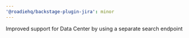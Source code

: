 ```yaml
---
'@roadiehq/backstage-plugin-jira': minor
---
```


Improved support for Data Center by using a separate search endpoint
